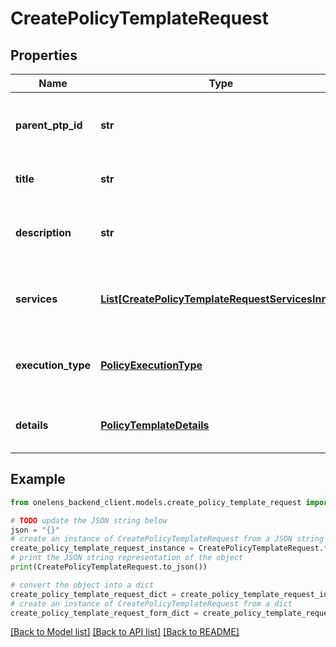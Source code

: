 # CreatePolicyTemplateRequest


## Properties

Name | Type | Description | Notes
------------ | ------------- | ------------- | -------------
**parent_ptp_id** | **str** | The id of the parent policy template pack. | 
**title** | **str** | The title of the policy template. | 
**description** | **str** | The description of the policy template. | [optional] 
**services** | [**List[CreatePolicyTemplateRequestServicesInner]**](CreatePolicyTemplateRequestServicesInner.md) | The list of services associated the policy template. | 
**execution_type** | [**PolicyExecutionType**](PolicyExecutionType.md) | The execution type of the policy template. | 
**details** | [**PolicyTemplateDetails**](PolicyTemplateDetails.md) | The details of the policy template. | 

## Example

```python
from onelens_backend_client.models.create_policy_template_request import CreatePolicyTemplateRequest

# TODO update the JSON string below
json = "{}"
# create an instance of CreatePolicyTemplateRequest from a JSON string
create_policy_template_request_instance = CreatePolicyTemplateRequest.from_json(json)
# print the JSON string representation of the object
print(CreatePolicyTemplateRequest.to_json())

# convert the object into a dict
create_policy_template_request_dict = create_policy_template_request_instance.to_dict()
# create an instance of CreatePolicyTemplateRequest from a dict
create_policy_template_request_form_dict = create_policy_template_request.from_dict(create_policy_template_request_dict)
```
[[Back to Model list]](../README.md#documentation-for-models) [[Back to API list]](../README.md#documentation-for-api-endpoints) [[Back to README]](../README.md)


